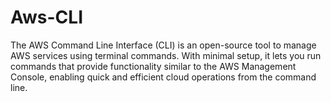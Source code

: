 # Aws-CLI
The AWS Command Line Interface (CLI) is an open-source tool to manage AWS services using terminal commands. With minimal setup, it lets you run commands that provide functionality similar to the AWS Management Console, enabling quick and efficient cloud operations from the command line.
